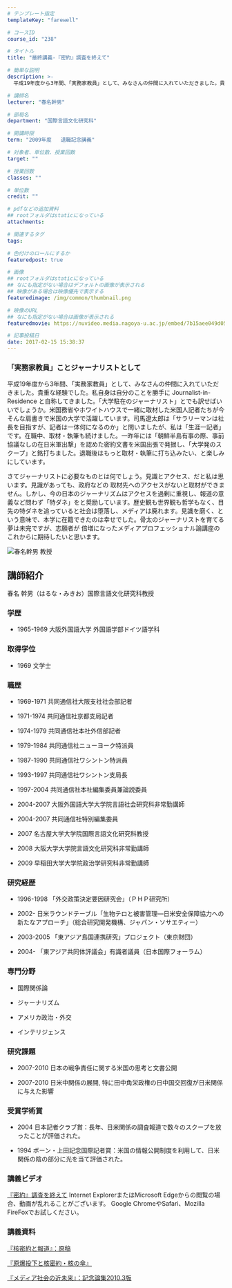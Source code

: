```yaml
---
# テンプレート指定
templateKey: "farewell"

# コースID
course_id: "238"

# タイトル
title: "最終講義-『密約』調査を終えて"

# 簡単な説明
description: >-
  平成19年度から3年間、「実務家教員」として、みなさんの仲間に入れていただきました。貴重な経験でした。私自身は自分のことを勝手に Journalist-in-Residence と自称してきま...

# 講師名
lecturer: "春名幹男"

# 部局名
department: "国際言語文化研究科"

# 開講時限
term: "2009年度	退職記念講義"

# 対象者、単位数、授業回数
target: ""

# 授業回数
classes: ""

# 単位数
credit: ""

# pdfなどの追加資料
## rootフォルダはstaticになっている
attachments: 

# 関連するタグ
tags:

# 色付けのロールにするか
featuredpost: true

# 画像
## rootフォルダはstaticになっている
## なにも指定がない場合はデフォルトの画像が表示される
## 映像がある場合は映像優先で表示する
featuredimage: /img/common/thumbnail.png

# 映像のURL
## なにも指定がない場合は画像が表示される
featuredmovie: https://nuvideo.media.nagoya-u.ac.jp/embed/7b15aee049d05e2fb2b94099b8dad26510af4a33

# 記事投稿日
date: 2017-02-15 15:38:37
---
```


### 「実務家教員」ことジャーナリストとして


平成19年度から3年間、「実務家教員」として、みなさんの仲間に入れていただきました。貴重な経験でした。私自身は自分のことを勝手に Journalist-in-Residence と自称してきました。「大学駐在のジャーナリスト」とでも訳せばいいでしょうか。米国務省やホワイトハウスで一緒に取材した米国人記者たちが今そんな肩書きで米国の大学で活躍しています。司馬遼太郎は「サラリーマンは社長を目指すが、記者は一体何になるのか」と問いましたが、私は「生涯一記者」です。在職中、取材・執筆も続けました。一昨年には「朝鮮半島有事の際、事前協議なしの在日米軍出撃」を認めた密約文書を米国出張で発掘し、「大学発のスクープ」と銘打ちました。退職後はもっと取材・執筆に打ち込みたい、と楽しみにしています。

さてジャーナリストに必要なものとは何でしょう。見識とアクセス、だと私は思います。見識があっても、政府などの 取材先へのアクセスがないと取材ができません。しかし、今の日本のジャーナリズムはアクセスを過剰に重視し、報道の意義など問わず「特ダネ」をと奨励しています。歴史観も世界観も哲学もなく、目先の特ダネを追っていると社会は堕落し、メディアは廃れます。見識を磨く、という意味で、本学に在籍できたのは幸せでした。骨太のジャーナリストを育てる夢は未完ですが、志願者が 倍増になったメディアプロフェッショナル論講座のこれからに期待したいと思います。


![春名幹男 教授](/files/238/s_haruna.jpg) 

## 講師紹介


春名 幹男（はるな・みきお）国際言語文化研究科教授


### 学歴



* 1965-1969 大阪外国語大学 外国語学部ドイツ語学科


### 取得学位



* 1969 文学士


### 職歴



* 1969-1971 共同通信社大阪支社社会部記者

* 1971-1974 共同通信社京都支局記者

* 1974-1979 共同通信社本社外信部記者

* 1979-1984 共同通信社ニューヨーク特派員

* 1987-1990 共同通信社ワシントン特派員

* 1993-1997 共同通信社ワシントン支局長

* 1997-2004 共同通信社本社編集委員兼論説委員


* 2004-2007 大阪外国語大学大学院言語社会研究科非常勤講師


* 2004-2007 共同通信社特別編集委員

* 2007 名古屋大学大学院国際言語文化研究科教授

* 2008 大阪大学大学院言語文化研究科非常勤講師

* 2009 早稲田大学大学院政治学研究科非常勤講師


### 研究経歴



* 1996-1998 「外交政策決定要因研究会」（ＰＨＰ研究所）

* 2002- 日米ラウンドテーブル「生物テロと被害管理—日米安全保障協力への新たなアプローチ」（総合研究開発機構、ジャパン・ソサエティー）

* 2003-2005 「東アジア島国連携研究」プロジェクト（東京財団）

* 2004- 「東アジア共同体評議会」有識者議員（日本国際フォーラム）


### 専門分野



* 国際関係論

* ジャーナリズム

* アメリカ政治・外交

* インテリジェンス


### 研究課題




* 2007-2010 日本の戦争責任に関する米国の思考と文書公開


* 2007-2010 日米中関係の展開, 特に田中角栄政権の日中国交回復が日米関係に与えた影響


### 受賞学術賞



* 2004 日本記者クラブ賞：長年、日米関係の調査報道で数々のスクープを放ったことが評価された。

* 1994 ボーン・上田記念国際記者賞：米国の情報公開制度を利用して、日米関係の陰の部分に光を当て評価された。


### 講義ビデオ


[『密約』調査を終えて](https://nuvideo.media.nagoya-u.ac.jp/embed/8bf3872ba80a4bb7cc64bc1e2fc72ee4d84dd500)
Internet ExplorerまたはMicrosoft Edgeからの閲覧の場合、動画が乱れることがございます。
Google ChromeやSafari、Mozilla FireFoxでお試しください。


### 講義資料





[『核密約と報道』：原稿](/files/238/k_haruna.pdf) 



[『原爆投下と核密約・核の傘』](/files/238/r_haruna.pdf) 



[『メディア社会の近未来』：記念論集2010.3版](/files/238/m_haruna.pdf) 
